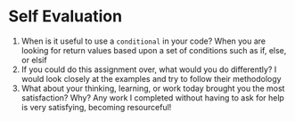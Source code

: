 # Self Evaluation

1. When is it useful to use a `conditional` in your code?
When you are looking for return values based upon a set of conditions such as if, else, or elsif
1. If you could do this assignment over, what would you do differently? I would look closely at the examples and try to follow their methodology
1. What about your thinking, learning, or work today brought you the most satisfaction? Why? Any work I completed without having to ask for help is very satisfying, becoming resourceful!
